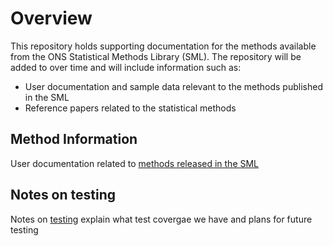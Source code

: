 # Overview

This repository holds supporting documentation for the methods available from the ONS Statistical Methods Library (SML). The repository will be added to over time and will include information such as:

* User documentation and sample data relevant to the methods published in the SML
* Reference papers related to the statistical methods
## Method Information

User documentation related to [methods released in the SML](https://github.com/ONSdigital/sml-supporting-info/method-info)

## Notes on testing

Notes on [testing](https://github.com/ONSdigital/sml-supporting-info/method-info/notesOnTesting) explain what test covergae we have and plans for future testing